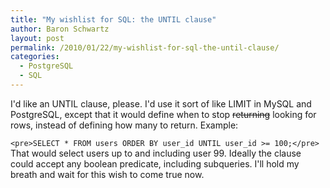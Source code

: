 ```yaml
---
title: "My wishlist for SQL: the UNTIL clause"
author: Baron Schwartz
layout: post
permalink: /2010/01/22/my-wishlist-for-sql-the-until-clause/
categories:
  - PostgreSQL
  - SQL
---
```

I'd like an UNTIL clause, please. I'd use it sort of like LIMIT in MySQL and PostgreSQL, except that it would define when to stop <del datetime="2010-01-23T16:18:53+00:00">returning</del> looking for rows, instead of defining how many to return. Example:

`<pre>SELECT * FROM users ORDER BY user_id UNTIL user_id >= 100;</pre>` 
That would select users up to and including user 99. Ideally the clause could accept any boolean predicate, including subqueries. I'll hold my breath and wait for this wish to come true now.
